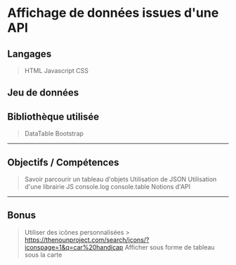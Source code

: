 # Affichage de données issues d'une API

## Langages

> HTML
> Javascript
> CSS

## Jeu de données



## Bibliothèque utilisée

> DataTable
> Bootstrap

***

## Objectifs / Compétences

> Savoir parcourir un tableau d'objets
> Utilisation de JSON
> Utilisation d'une librairie JS
> console.log console.table
> Notions d'API

***

## Bonus

> Utiliser des icônes personnalisées
    > https://thenounproject.com/search/icons/?iconspage=1&q=car%20handicap
> Afficher sous forme de tableau sous la carte
